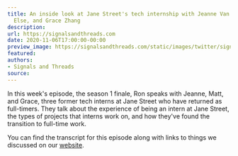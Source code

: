 ```yaml
---
title: An inside look at Jane Street's tech internship with Jeanne Van Briesen, Matt
  Else, and Grace Zhang
description:
url: https://signalsandthreads.com
date: 2020-11-06T17:00:00-00:00
preview_image: https://signalsandthreads.com/static/images/twitter/signals_threads.png
featured:
authors:
- Signals and Threads
source:
---
```


<p>In this week's episode, the season 1 finale, Ron speaks with Jeanne, Matt, and Grace, three former tech interns at Jane Street who have returned as full-timers. They talk about the experience of being an intern at Jane Street, the types of projects that interns work on, and how they've found the transition to full-time work.</p><p>You can find the transcript for this episode along with links to things we discussed on our <a href="https://signalsandthreads.com/multicast-and-the-markets">website</a>.</p>

